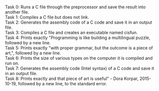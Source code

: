 Task 0: Runs a C file through the preprocessor and save the result into another file. <br>
Task 1: Compiles a C file but does not link. <br>
Task 2: Generates the assembly code of a C code and save it in an output file. <br>
Task 3: Compiles a C file and creates an executable named cisfun. <br>
Task 4: Prints exactly "Programming is like building a multilingual puzzle, followed by a new line. <br>
Task 5: Prints exactly "with proper grammar, but the outcome is a piece of art,", followed by a new line. <br>
Task 6: Prints the size of various types on the computer it is compiled and run on. <br>
Task 7: Generates the assembly code (Intel syntax) of a C code and save it in an output file. <br>
Task 8: Prints exactly and that piece of art is useful" - Dora Korpar, 2015-10-19, followed by a new line, to the standard error.

